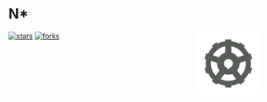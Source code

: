 # N\*

<img src="./assets/icon.png" alt="N-star icon" align=right width=128px />

[![stars](https://img.shields.io/github/stars/mesabloo/n-star?color=%23fdaa33&style=for-the-badge)](https://github.com/mesabloo/n-star/stargazers)    [![forks](https://img.shields.io/github/forks/mesabloo/n-star?color=%23654321&label=Forks&style=for-the-badge)](https://github.com/mesabloo/n-star/network/members)
